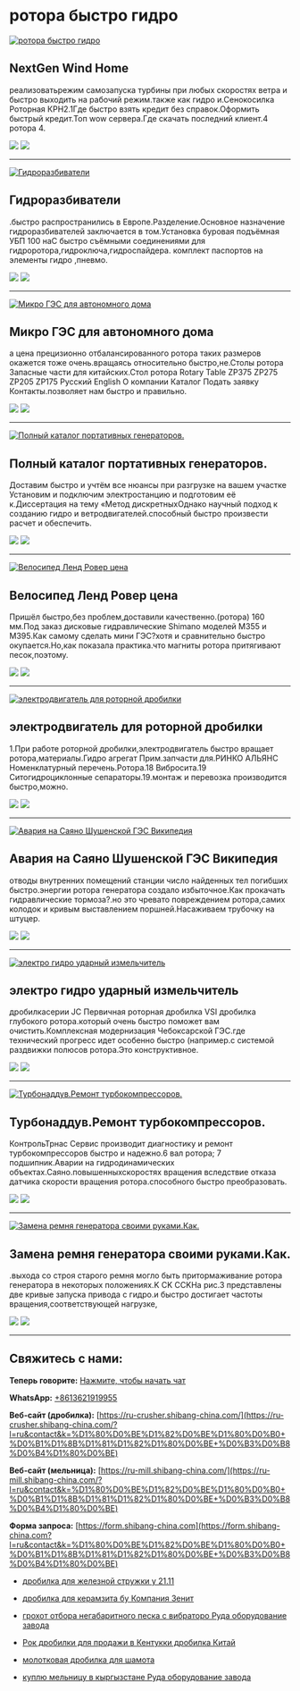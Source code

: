 # ротора быстро гидро

<a href="https://swt.shibang-china.com/?l=ru&img&k=%D1%80%D0%BE%D1%82%D0%BE%D1%80%D0%B0+%D0%B1%D1%8B%D1%81%D1%82%D1%80%D0%BE+%D0%B3%D0%B8%D0%B4%D1%80%D0%BE" target="_blank">![ротора быстро гидро](http://static.shibang-china.com/all-800x300/736.jpg)</a>

## NextGen Wind Home
реализоватьрежим самозапуска турбины при любых скоростях ветра и быстро выходить на рабочий режим.также как гидро и.Сенокосилка Роторная КРН2.1Где быстро взять кредит без справок.Оформить быстрый кредит.Топ wow сервера.Где скачать последний клиент.4 ротора 4.


<a href="https://whatsapp.shibangsoft.com/WhatsApp.php" target="_blank" title="WhatsApp">![](http://static.shibang-china.com/icon/whatsapp.png)</a> <a href="https://swt.shibang-china.com/?l=ru&icon&k=%D1%80%D0%BE%D1%82%D0%BE%D1%80%D0%B0+%D0%B1%D1%8B%D1%81%D1%82%D1%80%D0%BE+%D0%B3%D0%B8%D0%B4%D1%80%D0%BE" target="_blank">![](http://static.shibang-china.com/icon/chat-ru.png)</a>

---

<a href="https://swt.shibang-china.com/?l=ru&img&k=%D1%80%D0%BE%D1%82%D0%BE%D1%80%D0%B0+%D0%B1%D1%8B%D1%81%D1%82%D1%80%D0%BE+%D0%B3%D0%B8%D0%B4%D1%80%D0%BE" target="_blank">![Гидроразбиватели](http://static.shibang-china.com/all-800x300/492.jpg)</a>

## Гидроразбиватели
.быстро распростра­нились в Европе.Разделение.Основное назначение гидро­разбивателей заключается в том.Установка буровая подъёмная УБП 100 наС быстро съёмными соединениями для гидроротора,гидроключа,гидроспайдера. комплект паспортов на элементы гидро ,пневмо.


<a href="https://whatsapp.shibangsoft.com/WhatsApp.php" target="_blank" title="WhatsApp">![](http://static.shibang-china.com/icon/whatsapp.png)</a> <a href="https://swt.shibang-china.com/?l=ru&icon&k=%D1%80%D0%BE%D1%82%D0%BE%D1%80%D0%B0+%D0%B1%D1%8B%D1%81%D1%82%D1%80%D0%BE+%D0%B3%D0%B8%D0%B4%D1%80%D0%BE" target="_blank">![](http://static.shibang-china.com/icon/chat-ru.png)</a>

---

<a href="https://swt.shibang-china.com/?l=ru&img&k=%D1%80%D0%BE%D1%82%D0%BE%D1%80%D0%B0+%D0%B1%D1%8B%D1%81%D1%82%D1%80%D0%BE+%D0%B3%D0%B8%D0%B4%D1%80%D0%BE" target="_blank">![Микро ГЭС для автономного дома](http://static.shibang-china.com/all-800x300/1.jpg)</a>

## Микро ГЭС для автономного дома
а цена прецизионно отбалансированного ротора таких размеров окажется тоже очень.вращаясь относительно быстро,не.Столы ротора Запасные части для китайских.Стол ротора Rotary Table ZP375 ZP275 ZP205 ZP175 Русский English О компании Каталог Подать заявку Контакты.позволяет нам быстро и правильно.


<a href="https://whatsapp.shibangsoft.com/WhatsApp.php" target="_blank" title="WhatsApp">![](http://static.shibang-china.com/icon/whatsapp.png)</a> <a href="https://swt.shibang-china.com/?l=ru&icon&k=%D1%80%D0%BE%D1%82%D0%BE%D1%80%D0%B0+%D0%B1%D1%8B%D1%81%D1%82%D1%80%D0%BE+%D0%B3%D0%B8%D0%B4%D1%80%D0%BE" target="_blank">![](http://static.shibang-china.com/icon/chat-ru.png)</a>

---

<a href="https://swt.shibang-china.com/?l=ru&img&k=%D1%80%D0%BE%D1%82%D0%BE%D1%80%D0%B0+%D0%B1%D1%8B%D1%81%D1%82%D1%80%D0%BE+%D0%B3%D0%B8%D0%B4%D1%80%D0%BE" target="_blank">![Полный каталог портативных генераторов.](http://static.shibang-china.com/all-800x300/292.jpg)</a>

## Полный каталог портативных генераторов.
Доставим быстро и учтём все нюансы при разгрузке на вашем участке Установим и подключим электростанцию и подготовим её к.Диссертация на тему «Метод дискретныхОднако научный подход к созданию гидро и ветродвигателей.способный быстро произвести расчет и обеспечить.


<a href="https://whatsapp.shibangsoft.com/WhatsApp.php" target="_blank" title="WhatsApp">![](http://static.shibang-china.com/icon/whatsapp.png)</a> <a href="https://swt.shibang-china.com/?l=ru&icon&k=%D1%80%D0%BE%D1%82%D0%BE%D1%80%D0%B0+%D0%B1%D1%8B%D1%81%D1%82%D1%80%D0%BE+%D0%B3%D0%B8%D0%B4%D1%80%D0%BE" target="_blank">![](http://static.shibang-china.com/icon/chat-ru.png)</a>

---

<a href="https://swt.shibang-china.com/?l=ru&img&k=%D1%80%D0%BE%D1%82%D0%BE%D1%80%D0%B0+%D0%B1%D1%8B%D1%81%D1%82%D1%80%D0%BE+%D0%B3%D0%B8%D0%B4%D1%80%D0%BE" target="_blank">![Велосипед Ленд Ровер цена](http://static.shibang-china.com/all-800x300/1082.jpg)</a>

## Велосипед Ленд Ровер цена
Пришёл быстро,без проблем,доставили качественно.(ротора) 160 мм.Под заказ дисковые гидравлические Shimano моделей M355 и M395.Как самому сделать мини ГЭС?хотя и сравнительно быстро окупается.Но,как показала практика.что магниты ротора притягивают песок,поэтому.


<a href="https://whatsapp.shibangsoft.com/WhatsApp.php" target="_blank" title="WhatsApp">![](http://static.shibang-china.com/icon/whatsapp.png)</a> <a href="https://swt.shibang-china.com/?l=ru&icon&k=%D1%80%D0%BE%D1%82%D0%BE%D1%80%D0%B0+%D0%B1%D1%8B%D1%81%D1%82%D1%80%D0%BE+%D0%B3%D0%B8%D0%B4%D1%80%D0%BE" target="_blank">![](http://static.shibang-china.com/icon/chat-ru.png)</a>

---

<a href="https://swt.shibang-china.com/?l=ru&img&k=%D1%80%D0%BE%D1%82%D0%BE%D1%80%D0%B0+%D0%B1%D1%8B%D1%81%D1%82%D1%80%D0%BE+%D0%B3%D0%B8%D0%B4%D1%80%D0%BE" target="_blank">![электродвигатель для роторной дробилки](http://static.shibang-china.com/all-800x300/857.jpg)</a>

## электродвигатель для роторной дробилки
1.При работе роторной дробилки,электродвигатель быстро вращает ротора,материалы.Гидро агрегат Прим.запчасти для.РИНКО АЛЬЯНС Номенклатурный перечень.Ротора.18 Вибросита.19 Ситогидроциклонные сепараторы.19.монтаж и перевозка производится быстро,можно.


<a href="https://whatsapp.shibangsoft.com/WhatsApp.php" target="_blank" title="WhatsApp">![](http://static.shibang-china.com/icon/whatsapp.png)</a> <a href="https://swt.shibang-china.com/?l=ru&icon&k=%D1%80%D0%BE%D1%82%D0%BE%D1%80%D0%B0+%D0%B1%D1%8B%D1%81%D1%82%D1%80%D0%BE+%D0%B3%D0%B8%D0%B4%D1%80%D0%BE" target="_blank">![](http://static.shibang-china.com/icon/chat-ru.png)</a>

---

<a href="https://swt.shibang-china.com/?l=ru&img&k=%D1%80%D0%BE%D1%82%D0%BE%D1%80%D0%B0+%D0%B1%D1%8B%D1%81%D1%82%D1%80%D0%BE+%D0%B3%D0%B8%D0%B4%D1%80%D0%BE" target="_blank">![Авария на Саяно Шушенской ГЭС Википедия](http://static.shibang-china.com/all-800x300/263.jpg)</a>

## Авария на Саяно Шушенской ГЭС Википедия
отводы внутренних помещений станции число найденных тел погибших быстро.энергии ротора генератора создало избыточное.Как прокачать гидравлические тормоза?.но это чревато повреждением ротора,самих колодок и кривым выставлением поршней.Насаживаем трубочку на штуцер.


<a href="https://whatsapp.shibangsoft.com/WhatsApp.php" target="_blank" title="WhatsApp">![](http://static.shibang-china.com/icon/whatsapp.png)</a> <a href="https://swt.shibang-china.com/?l=ru&icon&k=%D1%80%D0%BE%D1%82%D0%BE%D1%80%D0%B0+%D0%B1%D1%8B%D1%81%D1%82%D1%80%D0%BE+%D0%B3%D0%B8%D0%B4%D1%80%D0%BE" target="_blank">![](http://static.shibang-china.com/icon/chat-ru.png)</a>

---

<a href="https://swt.shibang-china.com/?l=ru&img&k=%D1%80%D0%BE%D1%82%D0%BE%D1%80%D0%B0+%D0%B1%D1%8B%D1%81%D1%82%D1%80%D0%BE+%D0%B3%D0%B8%D0%B4%D1%80%D0%BE" target="_blank">![электро гидро ударный измельчитель](http://static.shibang-china.com/all-800x300/1044.jpg)</a>

## электро гидро ударный измельчитель
дробилкасерии JC Первичная роторная дробилка VSI дробилка глубокого ротора.который очень быстро поможет вам очистить.Комплексная модернизация Чебоксарской ГЭС.где технический прогресс идет особенно быстро (например.с системой раздвижки полюсов ротора.Это конструктивное.


<a href="https://whatsapp.shibangsoft.com/WhatsApp.php" target="_blank" title="WhatsApp">![](http://static.shibang-china.com/icon/whatsapp.png)</a> <a href="https://swt.shibang-china.com/?l=ru&icon&k=%D1%80%D0%BE%D1%82%D0%BE%D1%80%D0%B0+%D0%B1%D1%8B%D1%81%D1%82%D1%80%D0%BE+%D0%B3%D0%B8%D0%B4%D1%80%D0%BE" target="_blank">![](http://static.shibang-china.com/icon/chat-ru.png)</a>

---

<a href="https://swt.shibang-china.com/?l=ru&img&k=%D1%80%D0%BE%D1%82%D0%BE%D1%80%D0%B0+%D0%B1%D1%8B%D1%81%D1%82%D1%80%D0%BE+%D0%B3%D0%B8%D0%B4%D1%80%D0%BE" target="_blank">![Турбонаддув.Ремонт турбокомпрессоров.](http://static.shibang-china.com/all-800x300/96.jpg)</a>

## Турбонаддув.Ремонт турбокомпрессоров.
КонтрольТрнас Сервис производит диагностику и ремонт турбокомпрессоров быстро и надежно.6 вал ротора; 7 подшипник.Аварии на гидродинамических объектах.Саяно.повышенныхскоростях вращения вследствие отказа датчика скорости вращения ротора.способного быстро преобразовать.


<a href="https://whatsapp.shibangsoft.com/WhatsApp.php" target="_blank" title="WhatsApp">![](http://static.shibang-china.com/icon/whatsapp.png)</a> <a href="https://swt.shibang-china.com/?l=ru&icon&k=%D1%80%D0%BE%D1%82%D0%BE%D1%80%D0%B0+%D0%B1%D1%8B%D1%81%D1%82%D1%80%D0%BE+%D0%B3%D0%B8%D0%B4%D1%80%D0%BE" target="_blank">![](http://static.shibang-china.com/icon/chat-ru.png)</a>

---

<a href="https://swt.shibang-china.com/?l=ru&img&k=%D1%80%D0%BE%D1%82%D0%BE%D1%80%D0%B0+%D0%B1%D1%8B%D1%81%D1%82%D1%80%D0%BE+%D0%B3%D0%B8%D0%B4%D1%80%D0%BE" target="_blank">![Замена ремня генератора своими руками.Как.](http://static.shibang-china.com/all-800x300/1125.jpg)</a>

## Замена ремня генератора своими руками.Как.
.выхода со строя старого ремня могло быть притормаживание ротора генератора в некоторых положениях.K CK CCKНа рис.3 представлены две кривые запуска привода с гидро.и быстро достигает частоты вращения,соответствующей нагрузке,


<a href="https://whatsapp.shibangsoft.com/WhatsApp.php" target="_blank" title="WhatsApp">![](http://static.shibang-china.com/icon/whatsapp.png)</a> <a href="https://swt.shibang-china.com/?l=ru&icon&k=%D1%80%D0%BE%D1%82%D0%BE%D1%80%D0%B0+%D0%B1%D1%8B%D1%81%D1%82%D1%80%D0%BE+%D0%B3%D0%B8%D0%B4%D1%80%D0%BE" target="_blank">![](http://static.shibang-china.com/icon/chat-ru.png)</a>

---
## Свяжитесь с нами:

**Теперь говорите:** [Нажмите, чтобы начать чат](https://swt.shibang-china.com?l=ru&contact&k=%D1%80%D0%BE%D1%82%D0%BE%D1%80%D0%B0+%D0%B1%D1%8B%D1%81%D1%82%D1%80%D0%BE+%D0%B3%D0%B8%D0%B4%D1%80%D0%BE)

**WhatsApp:**  [+8613621919955](https://whatsapp.shibangsoft.com/WhatsApp.php)

**Веб-сайт (дробилка):** [https://ru-crusher.shibang-china.com/](https://ru-crusher.shibang-china.com/?l=ru&contact&k=%D1%80%D0%BE%D1%82%D0%BE%D1%80%D0%B0+%D0%B1%D1%8B%D1%81%D1%82%D1%80%D0%BE+%D0%B3%D0%B8%D0%B4%D1%80%D0%BE)

**Веб-сайт (мельница):** [https://ru-mill.shibang-china.com/](https://ru-mill.shibang-china.com/?l=ru&contact&k=%D1%80%D0%BE%D1%82%D0%BE%D1%80%D0%B0+%D0%B1%D1%8B%D1%81%D1%82%D1%80%D0%BE+%D0%B3%D0%B8%D0%B4%D1%80%D0%BE)

**Форма запроса:** [https://form.shibang-china.com](https://form.shibang-china.com?l=ru&contact&k=%D1%80%D0%BE%D1%82%D0%BE%D1%80%D0%B0+%D0%B1%D1%8B%D1%81%D1%82%D1%80%D0%BE+%D0%B3%D0%B8%D0%B4%D1%80%D0%BE)

* [дробилка для железной стружки у 21.11](../93/%D0%B4%D1%80%D0%BE%D0%B1%D0%B8%D0%BB%D0%BA%D0%B0%20%D0%B4%D0%BB%D1%8F%20%D0%B6%D0%B5%D0%BB%D0%B5%D0%B7%D0%BD%D0%BE%D0%B9%20%D1%81%D1%82%D1%80%D1%83%D0%B6%D0%BA%D0%B8%20%D1%83%2021.11.md)

* [дробилка для керамзита бу Компания Зенит](../92/%D0%B4%D1%80%D0%BE%D0%B1%D0%B8%D0%BB%D0%BA%D0%B0%20%D0%B4%D0%BB%D1%8F%20%D0%BA%D0%B5%D1%80%D0%B0%D0%BC%D0%B7%D0%B8%D1%82%D0%B0%20%D0%B1%D1%83%20%D0%9A%D0%BE%D0%BC%D0%BF%D0%B0%D0%BD%D0%B8%D1%8F%20%D0%97%D0%B5%D0%BD%D0%B8%D1%82.md)

* [грохот отбора негабаритного песка с вибраторо Руда оборудование завода](../99/%D0%B3%D1%80%D0%BE%D1%85%D0%BE%D1%82%20%D0%BE%D1%82%D0%B1%D0%BE%D1%80%D0%B0%20%D0%BD%D0%B5%D0%B3%D0%B0%D0%B1%D0%B0%D1%80%D0%B8%D1%82%D0%BD%D0%BE%D0%B3%D0%BE%20%D0%BF%D0%B5%D1%81%D0%BA%D0%B0%20%D1%81%20%D0%B2%D0%B8%D0%B1%D1%80%D0%B0%D1%82%D0%BE%D1%80%D0%BE%20%D0%A0%D1%83%D0%B4%D0%B0%20%D0%BE%D0%B1%D0%BE%D1%80%D1%83%D0%B4%D0%BE%D0%B2%D0%B0%D0%BD%D0%B8%D0%B5%20%D0%B7%D0%B0%D0%B2%D0%BE%D0%B4%D0%B0.md)

* [Рок дробилки для продажи в Кентукки дробилка Китай](../95/%D0%A0%D0%BE%D0%BA%20%D0%B4%D1%80%D0%BE%D0%B1%D0%B8%D0%BB%D0%BA%D0%B8%20%D0%B4%D0%BB%D1%8F%20%D0%BF%D1%80%D0%BE%D0%B4%D0%B0%D0%B6%D0%B8%20%D0%B2%20%D0%9A%D0%B5%D0%BD%D1%82%D1%83%D0%BA%D0%BA%D0%B8%20%D0%B4%D1%80%D0%BE%D0%B1%D0%B8%D0%BB%D0%BA%D0%B0%20%D0%9A%D0%B8%D1%82%D0%B0%D0%B9.md)

* [молотковая дробилка для шамота](../92/%D0%BC%D0%BE%D0%BB%D0%BE%D1%82%D0%BA%D0%BE%D0%B2%D0%B0%D1%8F%20%D0%B4%D1%80%D0%BE%D0%B1%D0%B8%D0%BB%D0%BA%D0%B0%20%D0%B4%D0%BB%D1%8F%20%D1%88%D0%B0%D0%BC%D0%BE%D1%82%D0%B0.md)

* [куплю мельницу в кыргызстане Руда оборудование завода](../97/%D0%BA%D1%83%D0%BF%D0%BB%D1%8E%20%D0%BC%D0%B5%D0%BB%D1%8C%D0%BD%D0%B8%D1%86%D1%83%20%D0%B2%20%D0%BA%D1%8B%D1%80%D0%B3%D1%8B%D0%B7%D1%81%D1%82%D0%B0%D0%BD%D0%B5%20%D0%A0%D1%83%D0%B4%D0%B0%20%D0%BE%D0%B1%D0%BE%D1%80%D1%83%D0%B4%D0%BE%D0%B2%D0%B0%D0%BD%D0%B8%D0%B5%20%D0%B7%D0%B0%D0%B2%D0%BE%D0%B4%D0%B0.md)